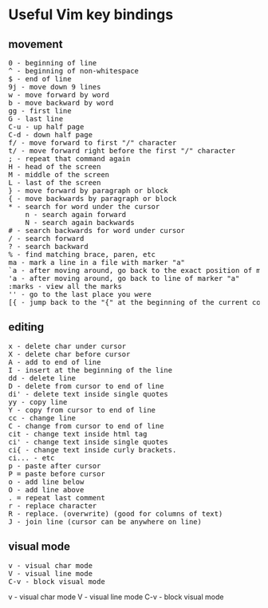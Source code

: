# Useful Vim key bindings

## movement

<pre>
0 - beginning of line
^ - beginning of non-whitespace
$ - end of line
9j - move down 9 lines
w - move forward by word
b - move backward by word
gg - first line
G - last line
C-u - up half page
C-d - down half page
f/ - move forward to first "/" character
t/ - move forward right before the first "/" character
; - repeat that command again
H - head of the screen
M - middle of the screen
L - last of the screen
} - move forward by paragraph or block
{ - move backwards by paragraph or block
* - search for word under the cursor
    n - search again forward
    N - search again backwards
# - search backwards for word under cursor
/ - search forward
? - search backward
% - find matching brace, paren, etc
ma - mark a line in a file with marker "a"
`a - after moving around, go back to the exact position of marker "a"
'a - after moving around, go back to line of marker "a"
:marks - view all the marks
'' - go to the last place you were
[{ - jump back to the "{" at the beginning of the current code block
</pre>

## editing

<pre>
x - delete char under cursor
X - delete char before cursor
A - add to end of line
I - insert at the beginning of the line
dd - delete line
D - delete from cursor to end of line
di' - delete text inside single quotes
yy - copy line
Y - copy from cursor to end of line
cc - change line
C - change from cursor to end of line
cit - change text inside html tag
ci' - change text inside single quotes
ci{ - change text inside curly brackets.
ci... - etc
p - paste after cursor
P = paste before cursor
o - add line below
O - add line above
. = repeat last comment
r - replace character
R - replace. (overwrite) (good for columns of text)
J - join line (cursor can be anywhere on line)
</pre>

## visual mode

<pre>
v - visual char mode
V - visual line mode
C-v - block visual mode
</pre>

v - visual char mode
V - visual line mode
C-v - block visual mode
</pre>
